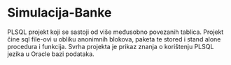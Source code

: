 # Simulacija-Banke
PLSQL projekt koji se sastoji od više međusobno povezanih tablica.
Projekt čine sql file-ovi u obliku anonimnih blokova, paketa te stored i stand alone procedura i funkcija.
Svrha projekta je prikaz znanja o korištenju PLSQL jezika u Oracle bazi podataka.

